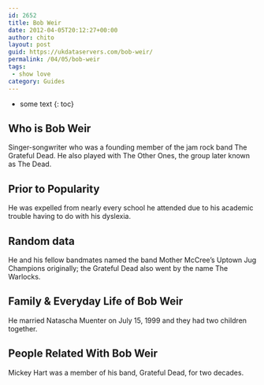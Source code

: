 ```yaml
---
id: 2652
title: Bob Weir
date: 2012-04-05T20:12:27+00:00
author: chito
layout: post
guid: https://ukdataservers.com/bob-weir/
permalink: /04/05/bob-weir
tags:
 - show love
category: Guides
---
```


* some text
{: toc}


## Who is  Bob Weir
                  
                  
                  
Singer-songwriter who was a founding member of the jam rock band The Grateful Dead. He also played with The Other Ones, the group later known as The Dead.
                  
                
                
                
## Prior to Popularity 
                  
                  
                  
He was expelled from nearly every school he attended due to his academic trouble having to do with his dyslexia.
                  
                
                
                
## Random data 
                  
                  
                  
He and his fellow bandmates named the band Mother McCree&#8217;s Uptown Jug Champions originally; the Grateful Dead also went by the name The Warlocks.
                  
                
                
                
## Family & Everyday Life of Bob Weir
                  
                  
                  
He married Natascha Muenter on July 15, 1999 and they had two children together.
                  
                
                
                
## People Related With  Bob Weir
                  
                  
                  
Mickey Hart was a member of his band, Grateful Dead, for two decades.
                  
                
              
            
          
          
          
    
    
  
